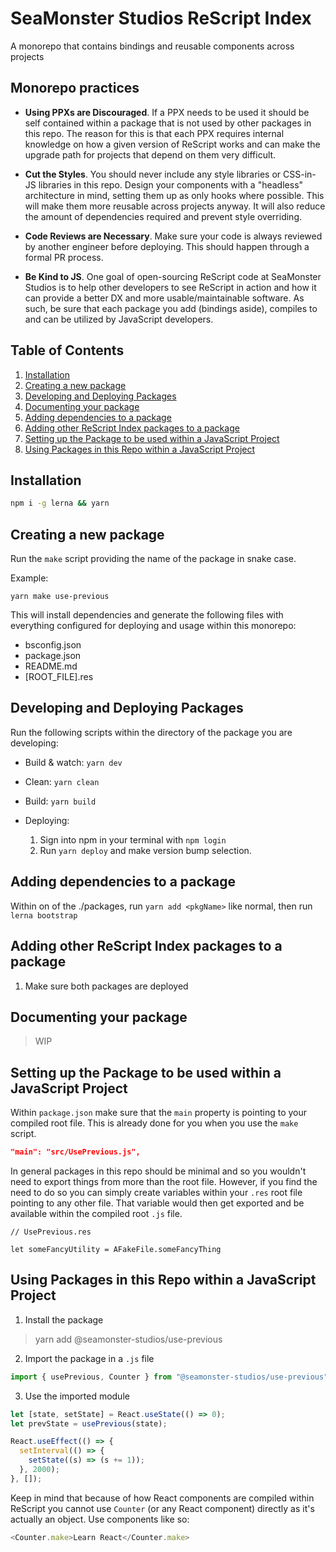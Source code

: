 # SeaMonster Studios ReScript Index

A monorepo that contains bindings and reusable components across projects

## Monorepo practices

- **Using PPXs are Discouraged**. If a PPX needs to be used it should be self contained within a package that is not used by other packages in this repo. The reason for this is that each PPX requires internal knowledge on how a given version of ReScript works and can make the upgrade path for projects that depend on them very difficult.

- **Cut the Styles**. You should never include any style libraries or CSS-in-JS libraries in this repo. Design your components with a "headless" architecture in mind, setting them up as only hooks where possible. This will make them more reusable across projects anyway. It will also reduce the amount of dependencies required and prevent style overriding.

- **Code Reviews are Necessary**. Make sure your code is always reviewed by another engineer before deploying. This should happen through a formal PR process.

- **Be Kind to JS**. One goal of open-sourcing ReScript code at SeaMonster Studios is to help other developers to see ReScript in action and how it can provide a better DX and more usable/maintainable software. As such, be sure that each package you add (bindings aside), compiles to and can be utilized by JavaScript developers.

## Table of Contents

1. [Installation](#Installation)
2. [Creating a new package](#Creating-a-new-package)
3. [Developing and Deploying Packages](#Developing-and-Deploying-Packages)
4. [Documenting your package](#Documenting-your-package)
5. [Adding dependencies to a package](#Adding-dependencies-to-a-package)
6. [Adding other ReScript Index packages to a package](Adding-other-ReScript-Index-packages-to-a-package)
7. [Setting up the Package to be used within a JavaScript Project](#Setting-up-the-Package-to-be-used-within-a-JavaScript-Project)
8. [Using Packages in this Repo within a JavaScript Project](#Using-Packages-in-this-Repo-within-a-JavaScript-Project)

## Installation

```sh
npm i -g lerna && yarn
```

## Creating a new package

Run the `make` script providing the name of the package in snake case.

Example:

```
yarn make use-previous
```

This will install dependencies and generate the following files with everything configured for deploying and usage within this monorepo:

- bsconfig.json
- package.json
- README.md
- [ROOT_FILE].res

## Developing and Deploying Packages

Run the following scripts within the directory of the package you are developing:

- Build & watch: `yarn dev`
- Clean: `yarn clean`
- Build: `yarn build`
- Deploying:

  1. Sign into npm in your terminal with `npm login`
  2. Run `yarn deploy` and make version bump selection.

## Adding dependencies to a package

Within on of the ./packages, run `yarn add <pkgName>` like normal, then run `lerna bootstrap`

## Adding other ReScript Index packages to a package

1. Make sure both packages are deployed

## Documenting your package

> WIP

## Setting up the Package to be used within a JavaScript Project

Within `package.json` make sure that the `main` property is pointing to your compiled root file. This is already done for you when you use the `make` script.

```json
"main": "src/UsePrevious.js",
```

In general packages in this repo should be minimal and so you wouldn't need to export things from more than the root file. However, if you find the need to do so you can simply create variables within your `.res` root file pointing to any other file. That variable would then get exported and be available within the compiled root `.js` file.

```rescript
// UsePrevious.res

let someFancyUtility = AFakeFile.someFancyThing
```

## Using Packages in this Repo within a JavaScript Project

1. Install the package

> yarn add @seamonster-studios/use-previous

2. Import the package in a `.js` file

```javascript
import { usePrevious, Counter } from "@seamonster-studios/use-previous";
```

3. Use the imported module

```javascript
let [state, setState] = React.useState(() => 0);
let prevState = usePrevious(state);

React.useEffect(() => {
  setInterval(() => {
    setState((s) => (s += 1));
  }, 2000);
}, []);
```

Keep in mind that because of how React components are compiled within ReScript you cannot use `Counter` (or any React component) directly as it's actually an object. Use components like so:

```javascript
<Counter.make>Learn React</Counter.make>
```
